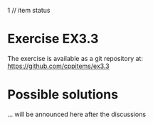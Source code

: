 1 // item status
# Exercise EX3.3

The exercise is available as a git repository at:
https://github.com/cppitems/ex3.3

# Possible solutions
... will be announced here after the discussions
